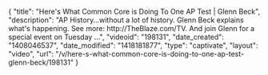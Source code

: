 {
    "title": "Here's What Common Core is Doing To One AP Test | Glenn Beck",
    "description": "AP History...without a lot of history. Glenn Beck explains what's happening. See more: http:\/\/TheBlaze.com\/TV. And join Glenn for a special event on Tuesday ...",
    "videoid": "198131",
    "date_created": "1408046537",
    "date_modified": "1418181877",
    "type": "captivate",
    "layout": "video",
    "url": "\/v\/here-s-what-common-core-is-doing-to-one-ap-test-glenn-beck\/198131"
}